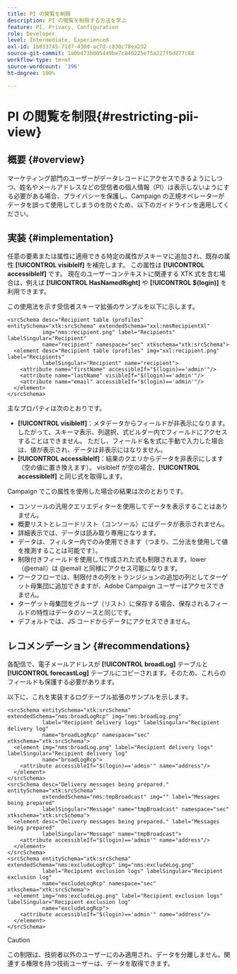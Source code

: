 ```yaml
---
title: PI の閲覧を制限
description: PI の閲覧を制限する方法を学ぶ
feature: PI, Privacy, Configuration
role: Developer
level: Intermediate, Experienced
exl-id: 1b833745-71d7-430d-ac7d-c830c78ea232
source-git-commit: 1a0b473b005449be7c846225e75a227f6d877c88
workflow-type: tm+mt
source-wordcount: '396'
ht-degree: 100%

---
```


# PI の閲覧を制限{#restricting-pii-view}

## 概要 {#overview}

マーケティング部門のユーザーがデータレコードにアクセスできるようにしつつ、姓名やメールアドレスなどの受信者の個人情報（PI）は表示しないようにする必要がある場合、プライバシーを保護し、Campaign の正規オペレーターがデータを誤って使用してしまうのを防ぐため、以下のガイドラインを適用してください。

## 実装 {#implementation}

任意の要素または属性に適用できる特定の属性がスキーマに追加され、既存の属性 **[!UICONTROL visibleIf]** を補完します。 この属性は **[!UICONTROL accessibleIf]** です。 現在のユーザーコンテキストに関連する XTK 式を含む場合は、例えば **[!UICONTROL HasNamedRight]** や **[!UICONTROL $(login)]** を利用できます。

この使用法を示す受信者スキーマ拡張のサンプルを以下に示します。

```
<srcSchema desc="Recipient table (profiles" entitySchema="xtk:srcSchema" extendedSchema="xxl:nmsRecipientXl"
           img="nms:recipient.png" label="Recipients" labelSingular="Recipient"
           name="recipient" namespace="sec" xtkschema="xtk:srcSchema">
  <element desc="Recipient table (profiles" img="xxl:recipient.png" label="Recipients"
           labelSingular="Recipient" name="recipient">
    <attribute name="firstName" accessibleIf="$(login)=='admin'"/>
    <attribute name="lastName" visibleIf="$(login)=='admin'"/>
    <attribute name="email" accessibleIf="$(login)=='admin'"/>
  </element>
</srcSchema>
```

主なプロパティは次のとおりです。

* **[!UICONTROL visibleIf]**：メタデータからフィールドが非表示になります。したがって、スキーマ表示、列選択、式ビルダー内でフィールドにアクセスすることはできません。 ただし、フィールド名を式に手動で入力した場合は、値が表示され、データは非表示にはなりません。
* **[!UICONTROL accessibleIf]**：結果のクエリからデータを非表示にします（空の値に置き換えます）。 visibleIf が空の場合、**[!UICONTROL accessibleIf]** と同じ式を取得します。

Campaign でこの属性を使用した場合の結果は次のとおりです。

* コンソールの汎用クエリエディターを使用してデータを表示することはありません。
* 概要リストとレコードリスト（コンソール）にはデータが表示されません。
* 詳細表示では、データは読み取り専用になります。
* データは、フィルター内でのみ使用できます（つまり、二分法を使用して値を推測することは可能です）。
* 制限付きフィールドを使用して作成された式も制限されます。lower（@email）は @email と同様にアクセス可能になります。
* ワークフローでは、制限付きの列をトランジションの追加の列としてターゲット母集団に追加できますが、Adobe Campaign ユーザーはアクセスできません。
* ターゲット母集団をグループ（リスト）に保存する場合、保存されるフィールドの特性はデータのソースと同じです。
* デフォルトでは、JS コードからデータにアクセスできません。

## レコメンデーション {#recommendations}

各配信で、電子メールアドレスが **[!UICONTROL broadLog]** テーブルと **[!UICONTROL forecastLog]** テーブルにコピーされます。そのため、これらのフィールドも保護する必要があります。

以下に、これを実装するログテーブル拡張のサンプルを示します。

```
<srcSchema entitySchema="xtk:srcSchema" extendedSchema="nms:broadLogRcp" img="nms:broadLog.png"
           label="Recipient delivery logs" labelSingular="Recipient delivery log"
           name="broadLogRcp" namespace="sec" xtkschema="xtk:srcSchema">
  <element img="nms:broadLog.png" label="Recipient delivery logs" labelSingular="Recipient delivery log"
           name="broadLogRcp">
    <attribute accessibleIf="$(login)=='admin'" name="address"/>
  </element>
</srcSchema>
<srcSchema desc="Delivery messages being prepared." entitySchema="xtk:srcSchema"
           extendedSchema="nms:tmpBroadcast" img="" label="Messages being prepared"
           labelSingular="Message" name="tmpBroadcast" namespace="sec" xtkschema="xtk:srcSchema">
  <element desc="Delivery messages being prepared." label="Messages being prepared"
           labelSingular="Message" name="tmpBroadcast">
    <attribute accessibleIf="$(login)=='admin'" name="address"/>
  </element>
</srcSchema>
<srcSchema entitySchema="xtk:srcSchema" extendedSchema="nms:excludeLogRcp" img="nms:excludeLog.png"
           label="Recipient exclusion logs" labelSingular="Recipient exclusion log"
           name="excludeLogRcp" namespace="sec" xtkschema="xtk:srcSchema">
  <element img="nms:excludeLog.png" label="Recipient exclusion logs" labelSingular="Recipient exclusion log"
           name="excludeLogRcp">
    <attribute accessibleIf="$(login)=='admin'" name="address"/>
  </element>
</srcSchema>
```

>[!CAUTION]
>
>この制限は、技術者以外のユーザーにのみ適用され、データを分離しません。関連する権限を持つ技術ユーザーは、データを取得できます。
